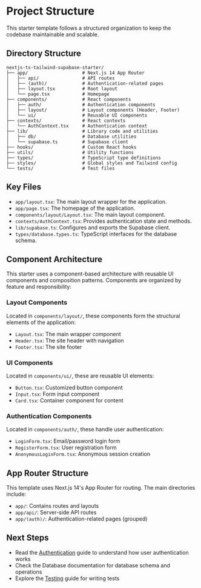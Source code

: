 ---
---

# Project Structure

This starter template follows a structured organization to keep the codebase maintainable and scalable.

## Directory Structure

```
nextjs-ts-tailwind-supabase-starter/
├── app/                    # Next.js 14 App Router
│   ├── api/                # API routes
│   ├── (auth)/             # Authentication-related pages
│   ├── layout.tsx          # Root layout
│   └── page.tsx            # Homepage
├── components/             # React components
│   ├── auth/               # Authentication components
│   ├── layout/             # Layout components (Header, Footer)
│   └── ui/                 # Reusable UI components
├── contexts/               # React contexts
│   └── AuthContext.tsx     # Authentication context
├── lib/                    # Library code and utilities
│   ├── db/                 # Database utilities
│   └── supabase.ts         # Supabase client
├── hooks/                  # Custom React hooks
├── utils/                  # Utility functions
├── types/                  # TypeScript type definitions
├── styles/                 # Global styles and Tailwind config
└── tests/                  # Test files
```

## Key Files

- `app/layout.tsx`: The main layout wrapper for the application.
- `app/page.tsx`: The homepage of the application.
- `components/layout/Layout.tsx`: The main layout component.
- `contexts/AuthContext.tsx`: Provides authentication state and methods.
- `lib/supabase.ts`: Configures and exports the Supabase client.
- `types/database.types.ts`: TypeScript interfaces for the database schema.

## Component Architecture

This starter uses a component-based architecture with reusable UI components and composition patterns. Components are organized by feature and responsibility:

### Layout Components

Located in `components/layout/`, these components form the structural elements of the application:

- `Layout.tsx`: The main wrapper component
- `Header.tsx`: The site header with navigation
- `Footer.tsx`: The site footer

### UI Components

Located in `components/ui/`, these are reusable UI elements:

- `Button.tsx`: Customized button component
- `Input.tsx`: Form input component
- `Card.tsx`: Container component for content

### Authentication Components

Located in `components/auth/`, these handle user authentication:

- `LoginForm.tsx`: Email/password login form
- `RegisterForm.tsx`: User registration form
- `AnonymousLoginForm.tsx`: Anonymous session creation

## App Router Structure

This template uses Next.js 14's App Router for routing. The main directories include:

- `app/`: Contains routes and layouts
- `app/api/`: Server-side API routes
- `app/(auth)/`: Authentication-related pages (grouped)

## Next Steps

- Read the [Authentication](./database-features/authentication) guide to understand how user authentication works
- Check the Database documentation for database schema and operations
- Explore the [Testing](./testing) guide for writing tests